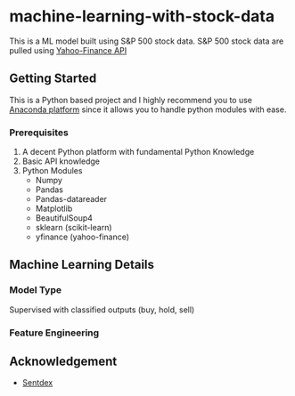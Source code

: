 # machine-learning-with-stock-data
This is a ML model built using S&P 500 stock data. S&P 500 stock data are pulled using [Yahoo-Finance API](https://rapidapi.com/apidojo/api/yahoo-finance1?utm_source=google&utm_medium=cpc&utm_campaign=1674315309_77004833236&utm_term=yahoo%20finance%20api_e&utm_content=1t1&gclid=EAIaIQobChMIwrmtmMro5QIVASUrCh3MFAIvEAAYASAAEgIejfD_BwE)

## Getting Started
This is a Python based project and I highly recommend you to use [Anaconda platform](https://www.anaconda.com/) since it allows you to handle python modules with ease. 

### Prerequisites
1. A decent Python platform with fundamental Python Knowledge
2. Basic API knowledge
3. Python Modules
   - Numpy
   - Pandas
   - Pandas-datareader
   - Matplotlib
   - BeautifulSoup4
   - sklearn (scikit-learn)
   - yfinance (yahoo-finance)
   
## Machine Learning Details
### Model Type
Supervised with classified outputs (buy, hold, sell)

### Feature Engineering


## Acknowledgement
- [Sentdex](https://github.com/Sentdex)
